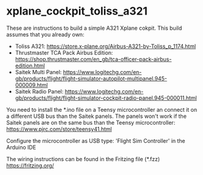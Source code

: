 # xplane_cockpit_toliss_a321

These are instructions to build a simple A321 Xplane cokpit. This build assumes that you already own:

* Toliss A321: https://store.x-plane.org/Airbus-A321-by-Toliss_p_1174.html
* Thrustmaster TCA Pack Airbus Edition: https://shop.thrustmaster.com/en_gb/tca-officer-pack-airbus-edition.html
* Saitek Multi Panel: https://www.logitechg.com/en-gb/products/flight/flight-simulator-autopilot-multipanel.945-000009.html
* Saitek Radio Panel: https://www.logitechg.com/en-gb/products/flight/flight-simulator-cockpit-radio-panel.945-000011.html

You need to install the *.ino file on a Teensy microcontroller an connect it on a different USB bus than the Saitek panels. The panels won't work if the Saitek panels are on the same bus than the Teensy microcontroller: https://www.pjrc.com/store/teensy41.html

Configure the microcontroller as USB type: 'Flight Sim Controller' in the Arduino IDE 

The wiring instructions can be found in the Fritzing file (*.fzz) https://fritzing.org/
